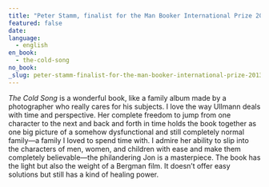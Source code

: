 ```yaml
---
title: "Peter Stamm, finalist for the Man Booker International Prize 2013 and author of *We’re Flying* and *Seven Years*'"
featured: false
date:
language:
  - english
en_book:
  - the-cold-song
no_book:
_slug: peter-stamm-finalist-for-the-man-booker-international-prize-2013-and-author-of-we-re-flying-and-seven-years
---
```


_The Cold Song_ is a wonderful book, like a family album made by a photographer who really cares for his subjects. I love the way Ullmann deals with time and perspective. Her complete freedom to jump from one character to the next and back and forth in time holds the book together as one big picture of a somehow dysfunctional and still completely normal family—a family I loved to spend time with. I admire her ability to slip into the characters of men, women, and children with ease and make them completely believable—the philandering Jon is a masterpiece. The book has the light but also the weight of a Bergman film. It doesn’t offer easy solutions but still has a kind of healing power.

